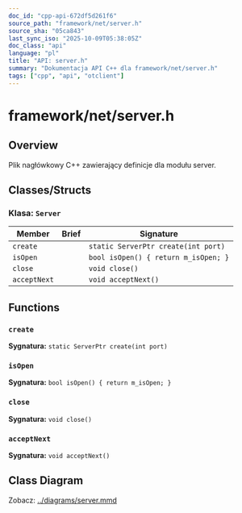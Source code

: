 ```yaml
---
doc_id: "cpp-api-672df5d261f6"
source_path: "framework/net/server.h"
source_sha: "05ca843"
last_sync_iso: "2025-10-09T05:38:05Z"
doc_class: "api"
language: "pl"
title: "API: server.h"
summary: "Dokumentacja API C++ dla framework/net/server.h"
tags: ["cpp", "api", "otclient"]
---
```


# framework/net/server.h

## Overview

Plik nagłówkowy C++ zawierający definicje dla modułu server.

## Classes/Structs

### Klasa: `Server`

| Member | Brief | Signature |
|--------|-------|-----------|
| `create` |  | `static ServerPtr create(int port)` |
| `isOpen` |  | `bool isOpen() { return m_isOpen; }` |
| `close` |  | `void close()` |
| `acceptNext` |  | `void acceptNext()` |

## Functions

### `create`

**Sygnatura:** `static ServerPtr create(int port)`

### `isOpen`

**Sygnatura:** `bool isOpen() { return m_isOpen; }`

### `close`

**Sygnatura:** `void close()`

### `acceptNext`

**Sygnatura:** `void acceptNext()`

## Class Diagram

Zobacz: [../diagrams/server.mmd](../diagrams/server.mmd)
